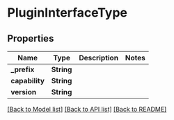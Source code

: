 # PluginInterfaceType

## Properties
Name | Type | Description | Notes
------------ | ------------- | ------------- | -------------
**_prefix** | **String** |  | 
**capability** | **String** |  | 
**version** | **String** |  | 

[[Back to Model list]](../README.md#documentation-for-models) [[Back to API list]](../README.md#documentation-for-api-endpoints) [[Back to README]](../README.md)


